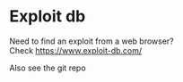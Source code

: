 # Exploit db

Need to find an exploit from a web browser?  
Check https://www.exploit-db.com/ 

Also see the git repo
